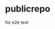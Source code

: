 # publicrepo
for e2e test















































































































































































































































































































































































































































































































































































































































































































































































































































































































































































































































































































































































































































































































































































































































































































































































































































































































































































































































































































































































































































































































































































































































































































































































































































































































































































































































































































































































































































































































































































































































































































































































































































































































































































































































































